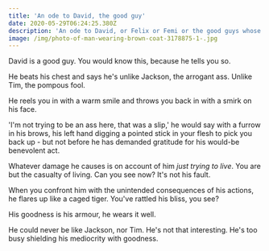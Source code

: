 ```yaml
---
title: 'An ode to David, the good guy'
date: 2020-05-29T06:24:25.380Z
description: 'An ode to David, or Felix or Femi or the good guys whose goody shoes don''t fit'
image: /img/photo-of-man-wearing-brown-coat-3178875-1-.jpg
---
```

David is a good guy. You would know this, because he tells you so.

He beats his chest and says he's unlike Jackson, the arrogant ass. Unlike Tim, the pompous fool.

He reels you in with a warm smile and throws you back in with a smirk on his face.

'I'm not trying to be an ass here, that was a slip,' he would say with a furrow in his brows, his left hand digging a pointed stick in your flesh to pick you back up - but not before he has demanded gratitude for his would-be benevolent act.

Whatever damage he causes is on account of him _just trying to live_. You are but the casualty of living. Can you see now? It's not his fault.

When you confront him with the unintended consequences of his actions, he flares up like a caged tiger. You've rattled his bliss, you see? 

His goodness is his armour, he wears it well. 

He could never be like Jackson, nor Tim. He's not that interesting. He's too busy shielding his mediocrity with goodness.
